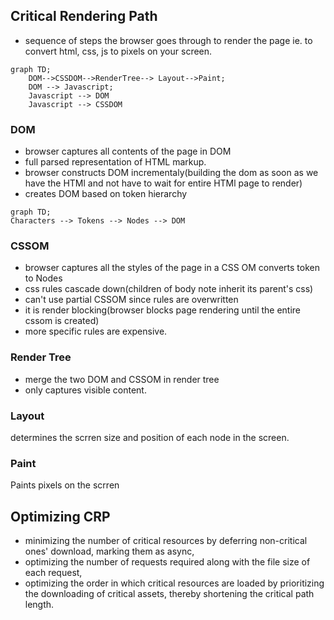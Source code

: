 
## Critical Rendering Path

- sequence of steps the browser goes through to render the page ie. to convert html, css, js to pixels on your screen.

```mermaid
graph TD;
    DOM-->CSSDOM-->RenderTree--> Layout-->Paint;
    DOM --> Javascript;
    Javascript --> DOM
    Javascript --> CSSDOM
```
### DOM
- browser captures all contents of the page in DOM
- full parsed representation of HTML markup.
- browser constructs DOM incrementaly(building the dom as soon as we have the HTMl and not have to wait for entire HTMl page to render)
- creates DOM based on token hierarchy
```mermaid
graph TD;
Characters --> Tokens --> Nodes --> DOM
```
### CSSOM
- browser captures all the styles of the page in a CSS OM
converts token to Nodes
- css rules cascade down(children of body note inherit its parent's css)
- can't use partial CSSOM since rules are overwritten
- it is render blocking(browser blocks page rendering until the entire cssom is created)
- more specific rules are expensive.

### Render Tree
- merge the two DOM and CSSOM in render tree
- only captures visible content.
### Layout
determines the scrren size and position of each node in the screen.

### Paint
Paints pixels on the scrren


## Optimizing CRP
-  minimizing the number of critical resources by deferring non-critical ones' download, marking them as async,
- optimizing the number of requests required along with the file size of each request,
- optimizing the order in which critical resources are loaded by prioritizing the downloading of critical assets, thereby shortening the critical path length.